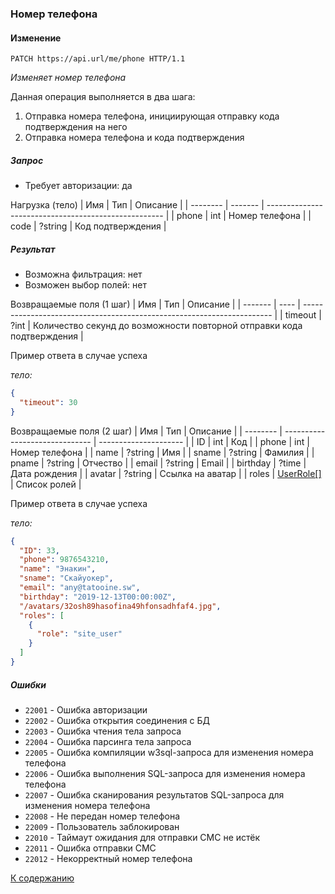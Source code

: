 ### Номер телефона

#### Изменение

```http
PATCH https://api.url/me/phone HTTP/1.1
```

*Изменяет номер телефона*

Данная операция выполняется в два шага:
1. Отправка номера телефона, инициирующая отправку кода подтверждения на него
2. Отправка номера телефона и кода подтверждения

##### Запрос

- Требует авторизации: да

Нагрузка (тело)
| Имя      | Тип     | Описание                                             |
| -------- | ------- | ---------------------------------------------------- |
| phone    | int     | Номер телефона                                       |
| code     | ?string | Код подтверждения                                    |

##### Результат

- Возможна фильтрация: нет
- Возможен выбор полей: нет

Возвращаемые поля (1 шаг)
| Имя     | Тип  | Описание                                                               |
| ------- | ---- | ---------------------------------------------------------------------- |
| timeout | ?int | Количество секунд до возможности повторной отправки кода подтверждения |

Пример ответа в случае успеха

*тело:*
```json
{
  "timeout": 30
}
```

Возвращаемые поля (2 шаг)
| Имя      | Тип                            | Описание              |
| -------- | ------------------------------ | --------------------- |
| ID       | int                            | Код                   |
| phone    | int                            | Номер телефона        |
| name     | ?string                        | Имя                   |
| sname    | ?string                        | Фамилия               |
| pname    | ?string                        | Отчество              |
| email    | ?string                        | Email                 |
| birthday | ?time                          | Дата рождения         |
| avatar   | ?string                        | Ссылка на аватар      |
| roles    | [UserRole[]](#userrole-struct) | Список ролей          |

Пример ответа в случае успеха

*тело:*
```json
{
  "ID": 33,
  "phone": 9876543210,
  "name": "Энакин",
  "sname": "Скайуокер",
  "email": "any@tatooine.sw",
  "birthday": "2019-12-13T00:00:00Z",
  "/avatars/32osh89hasofina49hfonsadhfaf4.jpg",
  "roles": [
    {
      "role": "site_user"
    }
  ]
}
```

##### Ошибки
- `22001` - Ошибка авторизации
- `22002` - Ошибка открытия соединения с БД
- `22003` - Ошибка чтения тела запроса
- `22004` - Ошибка парсинга тела запроса
- `22005` - Ошибка компиляции w3sql-запроса для изменения номера телефона
- `22006` - Ошибка выполнения SQL-запроса для изменения номера телефона
- `22007` - Ошибка сканирования результатов SQL-запроса для изменения номера телефона
- `22008` - Не передан номер телефона
- `22009` - Пользователь заблокирован
- `22010` - Таймаут ожидания для отправки СМС не истёк
- `22011` - Ошибка отправки СМС
- `22012` - Некорректный номер телефона

[К содержанию](#содержание)